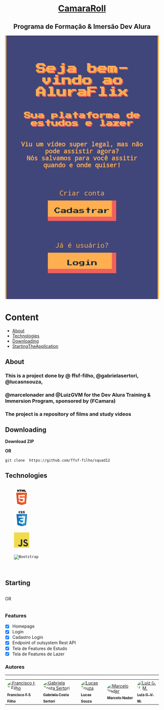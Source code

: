 <h1 align="center">
  <a href="https://ffsf-filho.github.io/squad12/">CamaraRoll</a>
</h1>
<h2 align="center">Programa de Formação & Imersão Dev Alura</h2>

<img src=".github/md/home.png" alt="Home">

Content
=================
   * [About](#About)
   * [Technologies](#Technologies)
   * [Downloading](#Downloading)
   * [StartingTheApplication](#Starting)

<div id="About">    

## About
### This is a project done by @ ffsf-filho, @gabrielasertori, @lucasnsouza, 
### @marcelonader and @LuizGVM for the Dev Alura Training & Immersion Program, sponsored by (<strong><a href="https://www.fcamara.com.br/"></a>FCamara</strong>)
### The project is a repository of films and study videos

</div>

<div id="Downloading">

## Downloading
<strong><a href="https://github.com/ffsf-filho/squad12/archive/main.zip"></a>Download ZIP</strong>

<strong>OR</strong>

```
git clone  https://github.com/ffsf-filho/squad12
```

</div>

<div id="Technologies">

## Technologies

  <code>
    <img  height="50" src="https://raw.githubusercontent.com/github/explore/80688e429a7d4ef2fca1e82350fe8e3517d3494d/topics/html/html.png" alt="HTML">
  </code>
  <code>
    <img  height="50" src="https://raw.githubusercontent.com/github/explore/80688e429a7d4ef2fca1e82350fe8e3517d3494d/topics/css/css.png" alt="CSS">
  </code>
  <code>
    <img height="50" src="https://raw.githubusercontent.com/github/explore/80688e429a7d4ef2fca1e82350fe8e3517d3494d/topics/javascript/javascript.png" alt="JavaScript">
  </code>
  <code>
    <img height="50" src="https://img.pngio.com/filebootstrap-logosvg-wikimedia-commons-bootstrap-png-480_480.png" alt="Bootstrap">
    <imge>
  </code>
</div>

<div id="Starting">

## Starting
``` 

```
OR
``` 

```
</div>

### Features

- [x] Homepage
- [x] Login
- [x] Cadastro Login
- [x] Endpoint of outsystem Rest API
- [x] Tela de Features de Estudo
- [x] Tela de Features de Lazer  

### Autores
---
<table>
  <tr>
      <td>
        <a href="https://github.com/ffsf-filho">
          <img style="border-radius: 50%;" src="https://avatars.githubusercontent.com/u/70358338?v=4" width="100px;" alt="Francisco F S Filho">
          <br />
          <sub>
            <b>Francisco F S Filho</b>
          </sub>
        </a>
      </td>
      <td>
        <a href="https://github.com/gabrielasertori">
          <img style="border-radius: 50%;" src="https://avatars.githubusercontent.com/u/64798344?v=4" width="100px;" alt="Gabriela Costa Sertori">
          <br />
          <sub>
            <b>Gabriela Costa Sertori</b>
          </sub>
        </a>
     </td>
     <td>
        <a href="https://github.com/lucasnsouza">
          <img style="border-radius: 50%;" src="https://avatars.githubusercontent.com/u/80481689?v=4" width="100px;" alt="Lucas Souza">
          <br />
          <sub>
            <b>Lucas Souza</b>
          </sub>
        </a>
     </td>
     <td>
        <a href="https://github.com/marcelonader">
          <img style="border-radius: 50%;" src="https://avatars.githubusercontent.com/u/80595683?v=4" width="100px;" alt="Marcelo Nader">
          <br />
          <sub>
            <b>Marcelo Nader</b>
          </sub>
        </a>
     </td>
     <td>
        <a href="https://github.com/LuizGVM">
          <img style="border-radius: 50%;" src="https://avatars.githubusercontent.com/u/83261651?v=4" width="100px;" alt="Luiz G. V. M.">
          <br />
          <sub>
            <b>Luiz G. V. M.</b>
          </sub>
        </a>
     </td>
  </tr>
</table>
